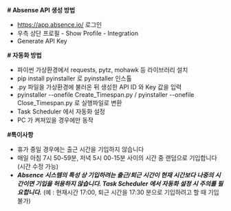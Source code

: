 **# Absense API 생성 방법**
* https://app.absence.io/ 로그인
* 우측 상단 프로필 - Show Profile - Integration
* Generate API Key

**# 자동화 방법**
* 파이썬 가상환경에서 requests, pytz, mohawk 등 라이브러리 설치
* pip install pyinstaller 로 pyinstaller 인스톨
* .py 파일을 가상환경에 불러온 뒤 생성한 API ID 와 Key 값을 입력
* pyinstaller --onefile Create_Timespan.py / pyinstaller --onefile Close_Timespan.py 로 실행파일로 변환
* Task Scheduler 에서 자동화 설정
* PC 가 켜져있을 경우에만 동작
  
**#특이사항**
* 휴가 중일 경우에는 출근 시간을 기입하지 않습니다
* 매일 아침 7시 50-59분, 저녁 5시 00-15분 사이의 시간 중 랜덤으로 기입합니다 (시간 수정 가능)
* _**Absence 시스템의 특성 상 기입하려는 출근/퇴근 시간이 현재 시간보다 나중의 시간이면 기입을 허용하지 않습니다. Task Scheduler 에서 자동화 설정 시 주의를 필요합니다.**_ (예 : 현재시간 17:00, 퇴근 시간을 17:30 분으로 기입하려고 할 때 기입 불가)
